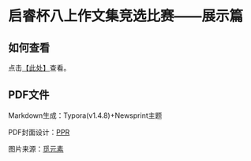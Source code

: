# 启睿杯八上作文集竞选比赛——展示篇

## 如何查看
点击[【此处】](./睿翼文集.md)查看。

## PDF文件
Markdown生成：Typora(v1.4.8)+Newsprint主题

PDF封面设计：[PPR](gitee.com/RainPPR)

图片来源：[觅元素](www.51yuansu.com)
